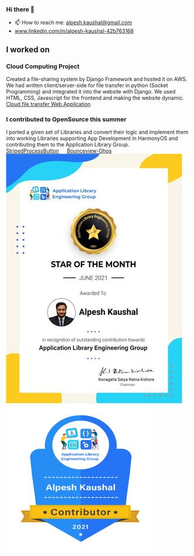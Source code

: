### Hi there 👋

- 📫 How to reach me: alpesh.kaushal@gmail.com
- www.linkedin.com/in/alpesh-kaushal-42b763168

## I worked on <br>
### Cloud Computing Project<br>
Created a file-sharing system by Django Framework and hosted it on AWS. We had written client/server-side for file transfer in python (Socket Programming) and integrated it into the website with Django. We used HTML, CSS, Javascript for the frontend and making the website dynamic.
[Cloud file transfer Web Application](https://github.com/alpesh12345/Cloud_file_transfer_django_webapp)

### I contributed to OpenSource this summer<br>
I ported a given set of Libraries and convert their logic and implement them into working Libraries supporting App Development in HarmonyOS  and contributing them to the Application Library Group.
<br>
[StripedProcessButton](https://github.com/applibgroup/StripedProcessButton)
&emsp;
[Bounceview-Ohos](https://github.com/applibgroup/Bounceview-Ohos)
<br>
![ScreenShot](Intern_Star_of_Month_Certificate.png)
<img src="https://github.com/alpesh12345/alpesh12345/blob/main/Contributor_Badge_ALPESH%20KAUSHAL.png" width="400" height="400">

